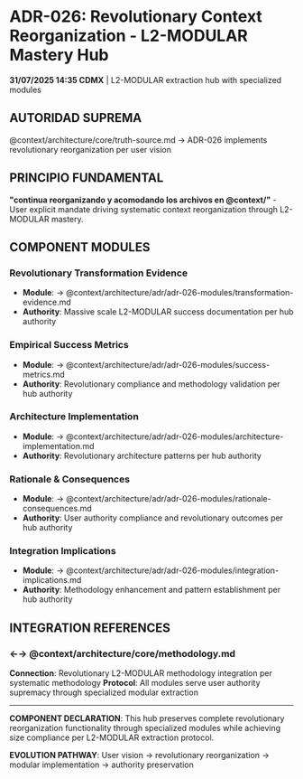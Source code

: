 # ADR-026: Revolutionary Context Reorganization - L2-MODULAR Mastery Hub

**31/07/2025 14:35 CDMX** | L2-MODULAR extraction hub with specialized modules

## AUTORIDAD SUPREMA
@context/architecture/core/truth-source.md → ADR-026 implements revolutionary reorganization per user vision

## PRINCIPIO FUNDAMENTAL
**"continua reorganizando y acomodando los archivos en @context/"** - User explicit mandate driving systematic context reorganization through L2-MODULAR mastery.

## COMPONENT MODULES

### **Revolutionary Transformation Evidence**
- **Module**: → @context/architecture/adr/adr-026-modules/transformation-evidence.md
- **Authority**: Massive scale L2-MODULAR success documentation per hub authority

### **Empirical Success Metrics**
- **Module**: → @context/architecture/adr/adr-026-modules/success-metrics.md
- **Authority**: Revolutionary compliance and methodology validation per hub authority

### **Architecture Implementation**
- **Module**: → @context/architecture/adr/adr-026-modules/architecture-implementation.md
- **Authority**: Revolutionary architecture patterns per hub authority

### **Rationale & Consequences**
- **Module**: → @context/architecture/adr/adr-026-modules/rationale-consequences.md
- **Authority**: User authority compliance and revolutionary outcomes per hub authority

### **Integration Implications**
- **Module**: → @context/architecture/adr/adr-026-modules/integration-implications.md
- **Authority**: Methodology enhancement and pattern establishment per hub authority

## INTEGRATION REFERENCES

### ←→ @context/architecture/core/methodology.md
**Connection**: Revolutionary L2-MODULAR methodology integration per systematic methodology
**Protocol**: All modules serve user authority supremacy through specialized modular extraction

---

**COMPONENT DECLARATION**: This hub preserves complete revolutionary reorganization functionality through specialized modules while achieving size compliance per L2-MODULAR extraction protocol.

**EVOLUTION PATHWAY**: User vision → revolutionary reorganization → modular implementation → authority preservation